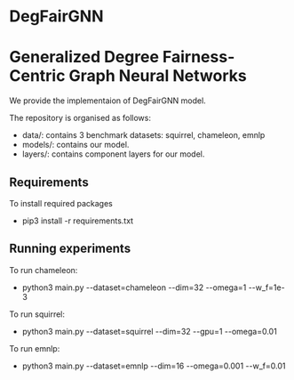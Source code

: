 # DegFairGNN

# Generalized Degree Fairness-Centric Graph Neural Networks
We provide the implementaion of DegFairGNN model.

The repository is organised as follows:
- data/: contains 3 benchmark datasets: squirrel, chameleon, emnlp
- models/: contains our model. 
- layers/: contains component layers for our model.  


## Requirements
To install required packages
- pip3 install -r requirements.txt

## Running experiments

To run chameleon:
- python3 main.py --dataset=chameleon --dim=32 --omega=1 --w_f=1e-3

To run squirrel:
- python3 main.py --dataset=squirrel --dim=32 --gpu=1 --omega=0.01 

To run emnlp:
- python3 main.py --dataset=emnlp --dim=16 --omega=0.001 --w_f=0.01 
